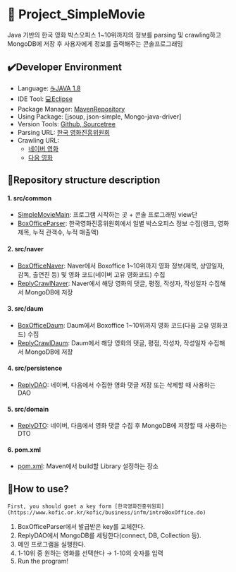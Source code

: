 # :movie_camera: Project_SimpleMovie

Java 기반의 한국 영화 박스오피스 1~10위까지의 정보를 parsing 및 crawling하고 MongoDB에 저장 후 사용자에게 정보를 출력해주는 콘솔프로그래밍

## :heavy_check_mark:Developer Environment

  - Language: [:coffee:JAVA 1.8](https://www.oracle.com/kr/index.html)
  - IDE Tool: [:computer:Eclipse](https://www.eclipse.org/)
  - Package Manager: [MavenRepository](https://mvnrepository.com/)
  - Using Package: [jsoup, json-simple, Mongo-java-driver]
  - Version Tools: [Github, Sourcetree](https://www.sourcetreeapp.com/)
  - Parsing URL: [한국 영화진흥위원회](https://www.kofic.or.kr/kofic/business/infm/introBoxOffice.do)
  - Crawling URL: 
    + [네이버 영화](https://movie.naver.com/)
    + [다음 영화](https://movie.daum.net/main/new#slide-1-0)

## :floppy_disk:Repository structure description
#### 1. src/common
  - [SimpleMovieMain](https://github.com/shju0317/Project_SimpleMovie/blob/master/SimpleMovie/src/common/SimpleMoiveMain.java): 프로그램 시작하는 곳 + 콘솔 프로그래밍 view단
  - [BoxOfficeParser](https://github.com/shju0317/Project_SimpleMovie/blob/master/SimpleMovie/src/common/BoxOfficeParser.java): 한국영화진흥위원회에서 일별 박스오피스 정보 수집(랭크, 영화제목, 누적 관객수, 누적 매출액)
#### 2. src/naver
  - [BoxOfficeNaver](https://github.com/shju0317/Project_SimpleMovie/blob/master/SimpleMovie/src/naver/BoxOfficeNaver.java): Naver에서 Boxoffice 1~10위까지 영화 정보(제목, 상영일자, 감독, 출연진 등) 및 영화 코드(네이버 고유 영화코드) 수집
  - [ReplyCrawlNaver](https://github.com/shju0317/Project_SimpleMovie/blob/master/SimpleMovie/src/naver/ReplyCrawlerNaver.java): Naver에서 해당 영화의 댓글, 평점, 작성자, 작성일자 수집해서 MongoDB에 저장
#### 3. src/daum
  - [BoxOfficeDaum](https://github.com/shju0317/Project_SimpleMovie/blob/master/SimpleMovie/src/daum/BoxOfficeDaum.java): Daum에서 Boxoffice 1~10위까지 영화 코드(다음 고유 영화코드) 수집
  - [ReplyCrawlDaum](https://github.com/shju0317/Project_SimpleMovie/blob/master/SimpleMovie/src/daum/ReplyCrawlerDaum.java): Daum에서 해당 영화의 댓글, 평점, 작성자, 작성일자 수집해서 MongoDB에 저장
#### 4. src/persistence
  - [ReplyDAO](https://github.com/shju0317/Project_SimpleMovie/blob/master/SimpleMovie/src/persistence/ReplyDAO.java): 네이버, 다음에서 수집한 영화 댓글 저장 또는 삭제할 때 사용하는 DAO
#### 5. src/domain 
  - [ReplyDTO](https://github.com/shju0317/Project_SimpleMovie/blob/master/SimpleMovie/src/domain/ReplyDTO.java): 네이버, 다음에서 영화 댓글 수집 후 MongoDB에 저장할 때 사용하는 DTO
#### 6. pom.xml 
  - [pom.xml](): Maven에서 build할 Library 설정하는 장소
  
## :speech_balloon:How to use?

    First, you should goet a key form [한국영화진흥위원회](https://www.kofic.or.kr/kofic/business/infm/introBoxOffice.do)
    
1. BoxOfficeParser에서 발급받은 key를 교체한다.
2. ReplyDAO에서 MongoDB를 세팅한다(connect, DB, Collection 등).
3. 메인 프로그램을 실행한다.
4. 1-10위 중 원하는 영화를 선택한다 → 1-10의 숫자를 입력
5. Run the program!

